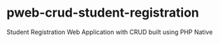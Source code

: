 # pweb-crud-student-registration
Student Registration Web Application with CRUD built using PHP Native
